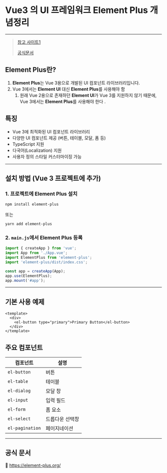 # Vue3 의 UI 프레임워크 Element Plus 개념정리

---

>[참고 사이트1](https://velog.io/@olddanbi97/Vue3Element-Plus-%EC%A0%81%EC%9A%A9%ED%95%98%EA%B8%B0)
>
>[공식문서](https://element-plus.org/en-US/component/overview.html)

##  Element Plus란?

1. **Element Plus**는 Vue 3용으로 개발된 UI 컴포넌트 라이브러리입니다.
2. Vue 3에서는 **Element UI** 대신 **Element Plus**를 사용해야 함
   1. 원래 Vue 2용으로 존재하던 **Element UI**가 Vue 3를 지원하지 않기 때문에, Vue 3에서는 **Element Plus**를 사용해야 한다 .

## 특징

- Vue 3에 최적화된 UI 컴포넌트 라이브러리
- 다양한 UI 컴포넌트 제공 (버튼, 테이블, 모달, 폼 등)
- TypeScript 지원
- 다국어(Localization) 지원
- 사용자 정의 스타일 커스터마이징 가능

------

## 설치 방법 (Vue 3 프로젝트에 추가)

### 1.  프로젝트에 Element Plus 설치

```bash
npm install element-plus
```

또는

```bash
yarn add element-plus
```

### 2. `main.js`에서 Element Plus 등록

```js
import { createApp } from 'vue';
import App from './App.vue';
import ElementPlus from 'element-plus';
import 'element-plus/dist/index.css';

const app = createApp(App);
app.use(ElementPlus);
app.mount('#app');
```

------

## 기본 사용 예제

```vue
<template>
  <div>
    <el-button type="primary">Primary Button</el-button>
  </div>
</template>
```

## 주요 컴포넌트

| 컴포넌트        | 설명            |
| --------------- | --------------- |
| `el-button`     | 버튼            |
| `el-table`      | 테이블          |
| `el-dialog`     | 모달 창         |
| `el-input`      | 입력 필드       |
| `el-form`       | 폼 요소         |
| `el-select`     | 드롭다운 선택창 |
| `el-pagination` | 페이지네이션    |

------

## 공식 문서

🔗 https://element-plus.org/